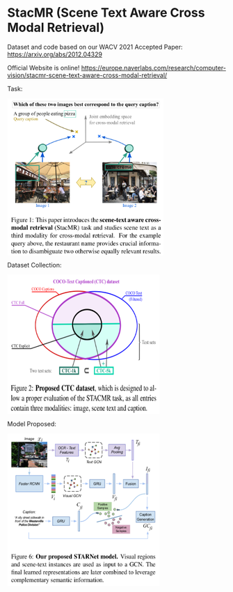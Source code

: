 # StacMR (Scene Text Aware Cross Modal Retrieval)

Dataset and code based on our WACV 2021 Accepted Paper: https://arxiv.org/abs/2012.04329

Official Website is online! https://europe.naverlabs.com/research/computer-vision/stacmr-scene-text-aware-cross-modal-retrieval/

Task:

<a href="url"><img src="paper_images/Figure1.png" align="center" height="360" width="360" ></a>
<p></p>

Dataset Collection:

<a href="url"><img src="paper_images/Figure2.png" align="center" height="320" width="350" ></a>
<p></p>


Model Proposed:

<a href="url"><img src="paper_images/Figure6.png" align="center" height="350" width="350" ></a>
<p></p>

